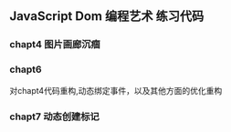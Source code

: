 ## JavaScript Dom 编程艺术 练习代码

### chapt4 图片画廊沉痼

### chapt6 

对chapt4代码重构,动态绑定事件，以及其他方面的优化重构

### chapt7 动态创建标记
